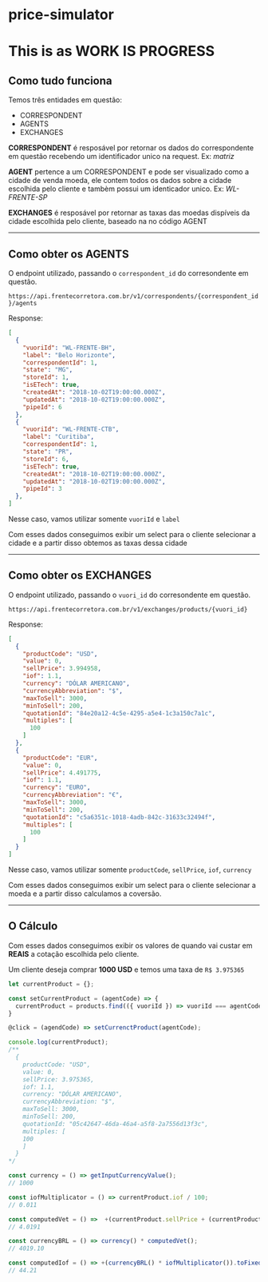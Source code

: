 # price-simulator

# This is as WORK IS PROGRESS

## Como tudo funciona

Temos três entidades em questão:

 - CORRESPONDENT
 - AGENTS
 - EXCHANGES

 **CORRESPONDENT** é resposável por retornar os dados do correspondente em questão recebendo um identificador unico na request. Ex: *matriz*

 **AGENT** pertence a um CORRESPONDENT e pode ser visualizado como a cidade de venda moeda, ele contem todos os dados sobre a cidade escolhida pelo cliente e tambèm possui um identicador unico. Ex: *WL-FRENTE-SP*

 **EXCHANGES** é resposável por retornar as taxas das moedas dispíveis da cidade escolhida pelo cliente, baseado na no código AGENT

 ____

## Como obter os AGENTS

O endpoint utilizado, passando o `correspondent_id` do corresondente em questão.

`https://api.frentecorretora.com.br/v1/correspondents/{correspondent_id}/agents`

Response:

```json
[
  {
    "vuoriId": "WL-FRENTE-BH",
    "label": "Belo Horizonte",
    "correspondentId": 1,
    "state": "MG",
    "storeId": 1,
    "isETech": true,
    "createdAt": "2018-10-02T19:00:00.000Z",
    "updatedAt": "2018-10-02T19:00:00.000Z",
    "pipeId": 6
  },
  {
    "vuoriId": "WL-FRENTE-CTB",
    "label": "Curitiba",
    "correspondentId": 1,
    "state": "PR",
    "storeId": 6,
    "isETech": true,
    "createdAt": "2018-10-02T19:00:00.000Z",
    "updatedAt": "2018-10-02T19:00:00.000Z",
    "pipeId": 3
  },
]
```

Nesse caso, vamos utilizar somente `vuoriId` e `label`

Com esses dados conseguimos exibir um select para o cliente selecionar a cidade e a partir disso obtemos as taxas dessa cidade

___

## Como obter os EXCHANGES

O endpoint utilizado, passando o `vuori_id` do corresondente em questão.

`https://api.frentecorretora.com.br/v1/exchanges/products/{vuori_id}`

Response:

```json
[
  {
    "productCode": "USD",
    "value": 0,
    "sellPrice": 3.994958,
    "iof": 1.1,
    "currency": "DÓLAR AMERICANO",
    "currencyAbbreviation": "$",
    "maxToSell": 3000,
    "minToSell": 200,
    "quotationId": "84e20a12-4c5e-4295-a5e4-1c3a150c7a1c",
    "multiples": [
      100
    ]
  },
  {
    "productCode": "EUR",
    "value": 0,
    "sellPrice": 4.491775,
    "iof": 1.1,
    "currency": "EURO",
    "currencyAbbreviation": "€",
    "maxToSell": 3000,
    "minToSell": 200,
    "quotationId": "c5a6351c-1018-4adb-842c-31633c32494f",
    "multiples": [
      100
    ]
  }
]
```

Nesse caso, vamos utilizar somente `productCode`, `sellPrice`, `iof`, `currency`

Com esses dados conseguimos exibir um select para o cliente selecionar a moeda e a partir disso calculamos a coversão.
____

## O Cálculo

Com esses dados conseguimos exibir os valores de quando vai custar em **REAIS** a cotação escolhida pelo cliente.

Um cliente deseja comprar **1000 USD** e temos uma taxa de `R$ 3.975365`

```js
let currentProduct = {};

const setCurrentProduct = (agentCode) => {
  currentProduct = products.find(({ vuoriId }) => vuoriId === agentCode);
}

@click = (agendCode) => setCurrenctProduct(agentCode);

console.log(currentProduct);
/**
  {
    productCode: "USD",
    value: 0,
    sellPrice: 3.975365,
    iof: 1.1,
    currency: "DÓLAR AMERICANO",
    currencyAbbreviation: "$",
    maxToSell: 3000,
    minToSell: 200,
    quotationId: "05c42647-46da-46a4-a5f8-2a7556d13f3c",
    multiples: [
    100
    ]
  }
*/

const currency = () => getInputCurrencyValue();
// 1000

const iofMultiplicator = () => currentProduct.iof / 100;
// 0.011

const computedVet = () =>  +(currentProduct.sellPrice + (currentProduct.sellPrice * iofMultiplicator())).toFixed(2)
// 4.0191

const currencyBRL = () => currency() * computedVet();
// 4019.10

const computedIof = () => +(currencyBRL() * iofMultiplicator()).toFixed(2);
// 44.21

```